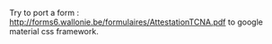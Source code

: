 Try to port a form : http://forms6.wallonie.be/formulaires/AttestationTCNA.pdf
to google material css framework.
